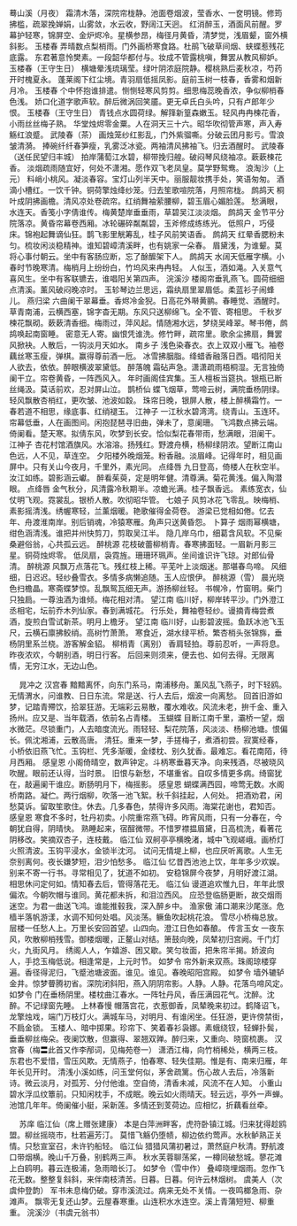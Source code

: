 <!-- { "loadSidebar": true } -->
蓦山溪（月夜）
霜清木落，深院帘栊静。池面卷烟波，莹香水、一奁明镜。修筠拂槛，疏翠挽婵娟，山雾敛，水云收，野阔江天迥。 
红消醉玉，酒面风前醒。罗幕护轻寒，锦屏空、金炉烬冷。星横参昂，梅径月黄昏，清梦觉，浅眉颦，窗外横斜影。 
玉楼春
弄晴数点梨梢雨。门外画桥寒食路。杜鹃飞破草间烟、蛱蝶惹残花底露。 
东君著意怜樊素。一段韶华都付与。妆成不管露桃嗔，舞罢从教风柳妒。 
玉楼春（王守生日）
横塘晕浅琉璃莹。绿叶阴浓庭院静。樱桃熟后麦秋凉，芍药开时槐夏永。 
蓬莱阁下红尘境。青羽扇低摇凤影。庭前玉树一枝春，香雾和烟新月冷。 
玉楼春
个中怀抱谁排遣。恻恻轻寒风剪剪。细思梅蕊晚香浓，争似柳梢春色浅。 
娇口化道字歌声软。醉后微涡回笑靥。更无卓氏白头吟，只有卢郎年少恨。 
玉楼春（王守生日）
青钱点水圆荷绿。解箨新篁森嫩玉。轻风冉冉楝花香，小雨丝丝梅子熟。 
华堂烛烬零金粟。人在洞天三十六。昭华吹彻管声寒，声入寿觞红浪蹙。 
武陵春（茶）
画烛笼纱红影乱，门外紫骝嘶。分破云团月影亏。雪浪皱清漪。 
捧碗纤纤春笋瘦，乳雾泛冰瓷。两袖清风拂袖飞。归去酒醒时。 
武陵春（送任民望归丰城）
拍岸蒲萄江水碧，柳带挽归艎。破闷琴风绕袖凉。蔌蔌楝花香。 
淡烟疏雨随宜好，何处不潇湘。愿作双飞老凤皇。莫学野鸳鸯。 
浪淘沙（上元）
料峭小桃风。凝淡春容。宝灯山列半天中。丽服靓妆携手处，笑语匆匆。 
酒滴小槽红。一饮千钟。铜荷擎烛绛纱笼。归去笙歌喧院落，月照帘栊。 
鹧鸪天
桐叶成阴拂画檐。清风凉处卷疏帘。红绡舞袖萦腰柳，碧玉眉心媚脸莲。 
愁满眼，水连天。香笺小字倩谁传。梅黄楚岸垂垂雨，草碧吴江淡淡烟。 
鹧鸪天
金节平分院落凉。黄昏帘幕卷西厢。冰轮碾碎粼粼碧，玉斧修成练练光。 
低照户，巧侵床。锦袍起舞谪仙狂。鹊飞影里觥筹乱，桂子风前笑语香。 
鹧鸪天
红晕香腮粉未匀。梳妆闲淡稳精神。谁知碧嶂清溪畔，也有姚家一朵春。 
眉黛浅，为谁颦。莫将心事付朝云。坐中有客肠应断，忘了酴醿架下人。 
鹧鸪天
水阔天低雁字横。小春时节晚寒清。梅梢月上纷纷白，竹坞风来冉冉轻。 
人似玉，酒如渑。入关意气喜风生。坐中有客联镳去，谁唱阳关第四声。 
浣溪沙
楼阁帘垂乳燕飞。圆荷细细点清溪。薰风破闷晚凉时。 
玉轸琴边兰思远，霜纨扇里翠眉低。柔蓝衫子闹蜂儿。 
燕归梁
六曲阑干翠幕垂。香烬冷金猊。日高花外啭黄鹂。春睡觉、酒醒时。 
草青南浦，云横西塞，锦字杳无期。东风只送柳绵飞。全不管、寄相思。 
千秋岁
楝花飘砌。蔌蔌清香细。梅雨过，萍风起。情随湘水远，梦绕吴峰翠。琴书倦，鹧鸪唤起南窗睡。 
密意无人寄。幽恨凭谁洗。修竹畔，疏帘里。歌余尘拂扇，舞罢风掀袂。人散后，一钩淡月天如水。 
南乡子
浅色染春衣。衣上双双小雁飞。袖卷藕丝寒玉瘦，弹棋。赢得尊前酒一卮。 
冰雪拂胭脂。绛蜡香融落日西。唱彻阳关人欲去，依依。醉眼横波翠黛低。 
醉落魄
霜砧声急。潇潇疏雨梧桐湿。无言独倚阑干立。帘卷黄昏，一阵西风入。 
年时画阁佳宾集。玉人檀板当筵执。银瓶已断丝绳汲。莫话前欢，忍对屏山泣。 
鹊桥仙
蝶飞烟草，莺啼云树，满院垂杨阴绿。轻风飘散杏梢红，更吹皱、池波如縠。 
珠帘日晚，银屏人散，楼上醉横霜竹。一春若道不相思，缘底事、红绡褪玉。 
江神子
一江秋水碧湾湾。绕青山。玉连环。帘幕低垂，人在画图间。闲抱琵琶寻旧曲，弹未了，意阑珊。 
飞鸿数点拂云端。倚阑看。楚天寒。拟倩东风，吹梦到长安。恰似梨花春带雨，愁满眼，泪阑干。 
江神子
杏花村馆酒旗风。水溶溶。扬残红。野渡舟横，杨柳绿阴浓。望断江南山色远，人不见，草连空。 
夕阳楼外晚烟笼。粉香融。淡眉峰。记得年时，相见画屏中。只有关山今夜月，千里外，素光同。 
点绛唇
九日登高，倚楼人在秋空半。汝江如练。碧影涵云巘。 
醉看茱萸，定是明年健。清尊满。菊花黄浅。偏入陶潜眼。 
点绛唇
金气秋分，风清露冷秋期半。凉蟾光满。桂子飘香远。 
素练宽衣，仙仗明飞观。霓裳乱。银桥人散。吹彻昭华管。 
七娘子
风剪冰花飞零乱。映梅梢、素影摇清浅。绣幄寒轻，兰薰烟暖。艳歌催得金荷卷。 
游梁已觉相如倦。忆去年、舟渡淮南岸。别后销魂，冷猿寒雁。角声只送黄昏怨。 
卜算子
烟雨幂横塘，绀色涵清浅。谁把并州快剪刀，剪取吴江半。 
隐几岸乌巾，细葛含风软。不见柴桑避俗翁，心共孤云远。 
醉桃源
花枝破蕾柳梢青。春寒拂面轻。一眉新月影三星。铜荷烛烬零。 
低凤扇，袅霓旌。珊珊环珮声。坐间谁识许飞琼。对郎仙骨清。 
醉桃源
风飘万点落花飞。残红枝上稀。平芜叶上淡烟迷。那堪春鸟啼。 
风细细，日迟迟。轻纱叠雪衣。多情多病懒追随。玉人应恨伊。 
醉桃源（雪）
晨光晓色扫檐晶。寒斋蝶梦惊。乱飘鸳瓦细无声。游扬柳丝轻。 
书幌冷，竹窗明。柴门只独扃。一尊浊酒为谁倾。梅花相对清。 
望江南
临川好，柳岸转平沙。门外澄江丞相宅，坛前乔木列仙家。春到满城花。 
行乐处，舞袖卷轻纱。谩摘青梅尝煮酒，旋煎白雪试新茶。明月上檐牙。 
望江南
临川好，山影碧波摇。鱼跃冰池飞玉尺，云横石廪拂鲛绡。高树竹萧萧。 
寒食近，湖水绿平桥。繁杏梢头张锦旆，垂杨阴里系兰桡。游客解金貂。 
柳梢青（离别）
香肩轻拍。尊前忍听，一声将息。昨夜浓欢，今朝别酒，明日行客。 
后回来则须来，便去也、如何去得。无限离情，无穷江水，无边山色。 

　
晁冲之
汉宫春
黯黯离怀，向东门系马，南浦移舟。薰风乱飞燕子，时下轻鸥。无情渭水，问谁教、日日东流。常是送、行人去后，烟波一向离愁。 
回首旧游如梦，记踏青殢饮，拾翠狂游。无端彩云易散，覆水难收。风流未老，拚千金、重入扬州。应又是、当年载酒，依前名占青楼。 
玉蝴蝶
目断江南千里，灞桥一望，烟水微茫。尽锁重门，人去暗度流光。雨轻轻、梨花院落，风淡淡、杨柳池塘。恨偏长。佩沈湘浦，云散高唐。 
清狂。重来一梦，手搓梅子，煮酒初尝。寂寞经春，小桥依旧燕飞忙。玉钩栏、凭多渐暖，金缕枕、别久犹香。最难忘。看花南陌，待月西厢。 
感皇恩
小阁倚晴空，数声钟定。斗柄寒垂暮天净。向来残酒，尽被晓风吹醒。眼前还认得，当时景。 
旧恨与新愁，不堪重省。自叹多情更多病。绮窗犹在，敲遍阑干谁应。断肠明月下，梅摇影。 
感皇恩
蝴蝶满西园，啼莺无数。水阁桥南路。凝伫。两行烟柳，吹落一池飞絮。秋千斜挂起，人何处。 
把酒劝君，闲愁莫诉。留取笙歌住。休去。几多春色，禁得许多风雨。海棠花谢也，君知否。 
感皇恩
寒食不多时，牡丹初卖。小院重帘燕飞碍。昨宵风雨，只有一分春在，今朝犹自得，阴晴快。 
熟睡起来，宿酲微带。不惜罗襟揾眉黛，日高梳洗，看著花阴移改。笑摘双杏子，连枝戴。 
临江仙
双舸亭亭横晚渚，城中飞观嵯峨。画桥灯火照清波。玉钩平浸水，金锁半沈河。 
试问无情堤上柳，也应厌听离歌。人生无奈别离何。夜长嫌梦短，泪少怕愁多。 
临江仙
忆昔西池池上饮，年年多少欢娱。别来不寄一行书。寻常相见了，犹道不如初。 
安稳锦屏今夜梦，月明好渡江湖。相思休问定何如。情知春去后，管得落花无。 
临江仙
谩道追欢惟九日，年年此恨偏浓。今朝吹帽与谁同。黄花都未拆，和泪泣西风。 
应恐登临肠更断，故交烟雨迷空。为君一曲送飞鸿。谁能推毂我，深入醉乡中。 
渔家傲
浦口潮来沙尾涨。危樯半落帆游漾，水调不知何处唱。风淡荡。鳜鱼吹起桃花浪。 
雪尽小桥梅总放。层楼一任愁人上。万里长安回首望。山四向。澄江日色如春酿。 
传言玉女
一夜东风，吹散柳梢残雪。御楼烟暖，正鳌山对结。箫鼓向晚，凤辇初归宫阙。千门灯火，九街风月。 
绣阁人人，乍嬉游、困又歇。笑匀妆面，把朱帘半揭。娇波向人，手捻玉梅低说。相逢常是，上元时节。 
如梦令
帘外新来双燕。珠阁琼楼穿遍。香径得泥归，飞蹙池塘波面。谁见。谁见。春晚昭阳宫殿。 
如梦令
墙外辘轳金井。惊梦瞢腾初省。深院闭斜阳，燕入阴阴帘影。人静。人静。花落鸟啼风定。 
如梦令
门在垂杨阴里。楼枕曲江春水。一阵牡丹风，香压满园花气。沈醉。沈醉。不记绿窗先睡。 
上林春慢
帽落宫花，衣惹御香，凤辇晚来初过。鹤降诏飞，龙擎烛戏，端门万枝灯火。满城车马，对明月、有谁闲坐。任狂游，更许傍禁街，不扃金锁。 
玉楼人、暗中掷果。珍帘下、笑着春衫袅娜。素蛾绕钗，轻蝉扑鬓，垂垂柳丝梅朵。夜阑饮散，但赢得、翠翘双亸。醉归来，又重向、晓窗梳裹。 
汉宫春（梅〓此首又作李邴词，见梅苑卷一）
潇洒江梅，向竹梢稀处，横两三枝。东君也不爱惜，雪压风欺。无情燕子，怕春寒、轻失佳期。惟是有、南来归雁，年年长见开时。 
清浅小溪如练，问玉堂何似，茅舍疏篱。伤心故人去后，冷落新诗。微云淡月，对孤芳、分付他谁。空自倚，清香未减，风流不在人知。 
小重山
碧水浮瓜纹簟前。只知闲枕手，不成眠。晚云如火雨晴天。轻云远，亭外一声蝉。 
池馆几年年。倚阑催小艇，采新莲。多情还到芰荷边。应相忆，折藕看丝牵。 

　
苏庠
临江仙（席上赠张建康）
本是白萍洲畔客，虎符卧镇江城。归来犹得趁鸥盟。柳丝摇晓市，杜若遍芳汀。 
莫惜飞觞仍堕帻，柳边依约莺声。水秋鲈熟正关情。只愁宣室召，未许钓船轻。 
临江仙
猎猎风蒲初暑过，萧然庭户秋清。野航渡口带烟横。晚山千万叠，别鹤两三声。 
秋水芙蓉聊荡桨，一樽同破愁城。蓼花滩上白鸥明。暮云连极浦，急雨暗长汀。 
如梦令（雪中作）
叠嶂晓埋烟雨。忽作飞花无数。整整复斜斜，来伴南枝清苦。日暮。日暮。何许云林烟树。 
虞美人（次虞仲登韵）
军书未息梅仍破。穿市溪流过。病来无处不关情。一夜鸣榔急雨、杂滩声。 
飘零无复还山梦。云屋春寒重。山连积水水连空。溪上青蒲短短、柳重重。 
浣溪沙（书虞元翁书）
